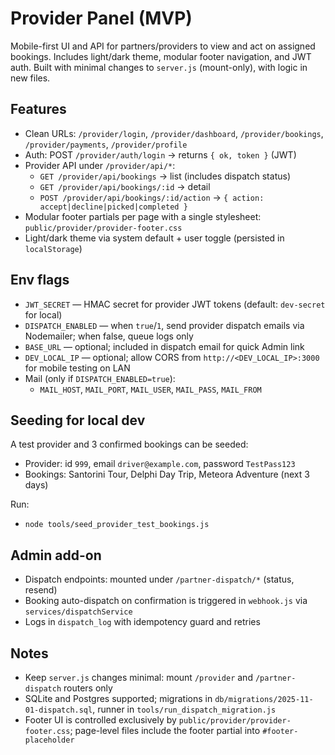 # Provider Panel (MVP)

Mobile-first UI and API for partners/providers to view and act on assigned bookings. Includes light/dark theme, modular footer navigation, and JWT auth. Built with minimal changes to `server.js` (mount-only), with logic in new files.

## Features

- Clean URLs: `/provider/login`, `/provider/dashboard`, `/provider/bookings`, `/provider/payments`, `/provider/profile`
- Auth: POST `/provider/auth/login` → returns `{ ok, token }` (JWT)
- Provider API under `/provider/api/*`:
  - `GET /provider/api/bookings` → list (includes dispatch status)
  - `GET /provider/api/bookings/:id` → detail
  - `POST /provider/api/bookings/:id/action` → `{ action: accept|decline|picked|completed }`
- Modular footer partials per page with a single stylesheet: `public/provider/provider-footer.css`
- Light/dark theme via system default + user toggle (persisted in `localStorage`)

## Env flags

- `JWT_SECRET` — HMAC secret for provider JWT tokens (default: `dev-secret` for local)
- `DISPATCH_ENABLED` — when `true`/`1`, send provider dispatch emails via Nodemailer; when false, queue logs only
- `BASE_URL` — optional; included in dispatch email for quick Admin link
- `DEV_LOCAL_IP` — optional; allow CORS from `http://<DEV_LOCAL_IP>:3000` for mobile testing on LAN
- Mail (only if `DISPATCH_ENABLED=true`):
  - `MAIL_HOST`, `MAIL_PORT`, `MAIL_USER`, `MAIL_PASS`, `MAIL_FROM`

## Seeding for local dev

A test provider and 3 confirmed bookings can be seeded:

- Provider: id `999`, email `driver@example.com`, password `TestPass123`
- Bookings: Santorini Tour, Delphi Day Trip, Meteora Adventure (next 3 days)

Run:

- `node tools/seed_provider_test_bookings.js`

## Admin add-on

- Dispatch endpoints: mounted under `/partner-dispatch/*` (status, resend)
- Booking auto-dispatch on confirmation is triggered in `webhook.js` via `services/dispatchService`
- Logs in `dispatch_log` with idempotency guard and retries

## Notes

- Keep `server.js` changes minimal: mount `/provider` and `/partner-dispatch` routers only
- SQLite and Postgres supported; migrations in `db/migrations/2025-11-01-dispatch.sql`, runner in `tools/run_dispatch_migration.js`
- Footer UI is controlled exclusively by `public/provider/provider-footer.css`; page-level files include the footer partial into `#footer-placeholder`
